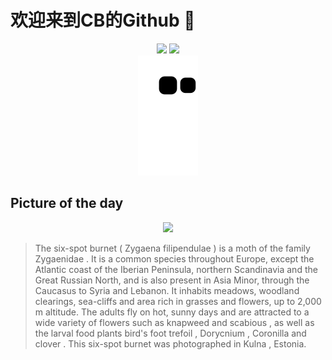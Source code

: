 
# 欢迎来到CB的Github 👋

<div align="center">
  <img height="137px" src="https://github-readme-stats.vercel.app/api?username=SuperCB&show_icons=true&theme=radical" />
  <img height="137px" src="https://github-readme-stats.vercel.app/api/top-langs/?username=SuperCB&hide_title=true&hide_border=true&layout=compact&langs_count=6&text_color=000&icon_color=fff" />
</div>


<div align="center">
    <img src="./contribution-snake/github-contribution-grid-snake.svg" />
</div>



## Picture of the day
<div align="center">
  <img width=400px src="https://upload.wikimedia.org/wikipedia/commons/thumb/c/c5/Zygaena_filipendulae_%28top_view%29_-_Kulna.jpg/420px-Zygaena_filipendulae_%28top_view%29_-_Kulna.jpg" />
</div>

>The  six-spot burnet  ( Zygaena filipendulae ) is a  moth  of the family  Zygaenidae . It is a common species throughout Europe, except the Atlantic coast of the Iberian Peninsula, northern Scandinavia and the Great Russian North, and is also present in Asia Minor, through the Caucasus to Syria and Lebanon. It inhabits meadows, woodland clearings, sea-cliffs and area rich in grasses and flowers, up to 2,000 m altitude. The adults fly on hot, sunny days and are attracted to a wide variety of flowers such as  knapweed  and  scabious , as well as the larval food plants  bird's foot trefoil ,  Dorycnium ,  Coronilla  and  clover . This six-spot burnet was photographed in  Kulna , Estonia.


